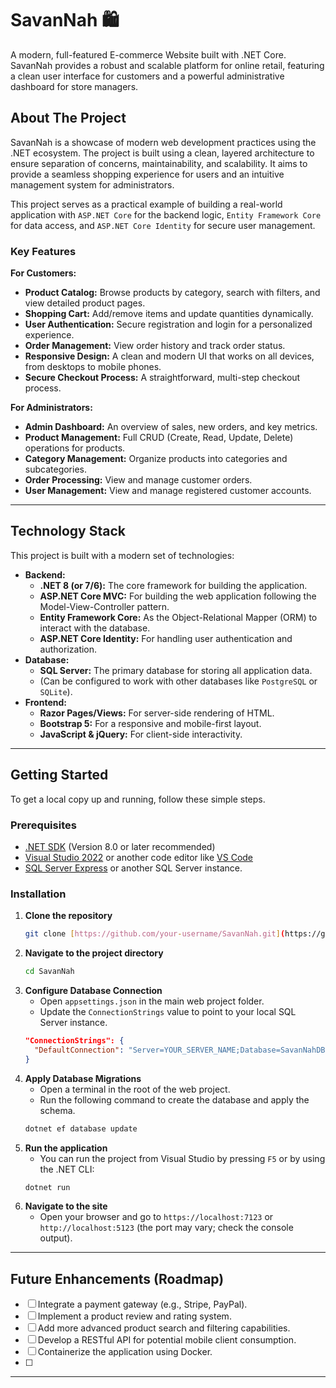 # SavanNah 🛍️

A modern, full-featured E-commerce Website built with .NET Core. SavanNah provides a robust and scalable platform for online retail, featuring a clean user interface for customers and a powerful administrative dashboard for store managers.

## About The Project

SavanNah is a showcase of modern web development practices using the .NET ecosystem. The project is built using a clean, layered architecture to ensure separation of concerns, maintainability, and scalability. It aims to provide a seamless shopping experience for users and an intuitive management system for administrators.

This project serves as a practical example of building a real-world application with `ASP.NET Core` for the backend logic, `Entity Framework Core` for data access, and `ASP.NET Core Identity` for secure user management.

### Key Features

**For Customers:**
* **Product Catalog:** Browse products by category, search with filters, and view detailed product pages.
* **Shopping Cart:** Add/remove items and update quantities dynamically.
* **User Authentication:** Secure registration and login for a personalized experience.
* **Order Management:** View order history and track order status.
* **Responsive Design:** A clean and modern UI that works on all devices, from desktops to mobile phones.
* **Secure Checkout Process:** A straightforward, multi-step checkout process.

**For Administrators:**
* **Admin Dashboard:** An overview of sales, new orders, and key metrics.
* **Product Management:** Full CRUD (Create, Read, Update, Delete) operations for products.
* **Category Management:** Organize products into categories and subcategories.
* **Order Processing:** View and manage customer orders.
* **User Management:** View and manage registered customer accounts.

---

## Technology Stack

This project is built with a modern set of technologies:

* **Backend:**
    * **.NET 8 (or 7/6):** The core framework for building the application.
    * **ASP.NET Core MVC:** For building the web application following the Model-View-Controller pattern.
    * **Entity Framework Core:** As the Object-Relational Mapper (ORM) to interact with the database.
    * **ASP.NET Core Identity:** For handling user authentication and authorization.
* **Database:**
    * **SQL Server:** The primary database for storing all application data.
    * (Can be configured to work with other databases like `PostgreSQL` or `SQLite`).
* **Frontend:**
    * **Razor Pages/Views:** For server-side rendering of HTML.
    * **Bootstrap 5:** For a responsive and mobile-first layout.
    * **JavaScript & jQuery:** For client-side interactivity.

---

## Getting Started

To get a local copy up and running, follow these simple steps.

### Prerequisites

* [.NET SDK](https://dotnet.microsoft.com/download) (Version 8.0 or later recommended)
* [Visual Studio 2022](https://visualstudio.microsoft.com/) or another code editor like [VS Code](https://code.visualstudio.com/)
* [SQL Server Express](https://www.microsoft.com/en-us/sql-server/sql-server-downloads) or another SQL Server instance.

### Installation

1.  **Clone the repository**
    ```sh
    git clone [https://github.com/your-username/SavanNah.git](https://github.com/your-username/SavanNah.git)
    ```
2.  **Navigate to the project directory**
    ```sh
    cd SavanNah
    ```
3.  **Configure Database Connection**
    * Open `appsettings.json` in the main web project folder.
    * Update the `ConnectionStrings` value to point to your local SQL Server instance.
    ```json
    "ConnectionStrings": {
      "DefaultConnection": "Server=YOUR_SERVER_NAME;Database=SavanNahDB;Trusted_Connection=True;MultipleActiveResultSets=true;TrustServerCertificate=True"
    }
    ```
4.  **Apply Database Migrations**
    * Open a terminal in the root of the web project.
    * Run the following command to create the database and apply the schema.
    ```sh
    dotnet ef database update
    ```
5.  **Run the application**
    * You can run the project from Visual Studio by pressing `F5` or by using the .NET CLI:
    ```sh
    dotnet run
    ```
6.  **Navigate to the site**
    * Open your browser and go to `https://localhost:7123` or `http://localhost:5123` (the port may vary; check the console output).

---

## Future Enhancements (Roadmap)

* [ ] Integrate a payment gateway (e.g., Stripe, PayPal).
* [ ] Implement a product review and rating system.
* [ ] Add more advanced product search and filtering capabilities.
* [ ] Develop a RESTful API for potential mobile client consumption.
* [ ] Containerize the application using Docker.
* [ ] 
---
